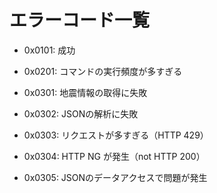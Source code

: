 
# エラーコード一覧

- 0x0101: 成功

- 0x0201: コマンドの実行頻度が多すぎる

- 0x0301: 地震情報の取得に失敗
- 0x0302: JSONの解析に失敗
- 0x0303: リクエストが多すぎる（HTTP 429）
- 0x0304: HTTP NG が発生（not HTTP 200）
- 0x0305: JSONのデータアクセスで問題が発生
